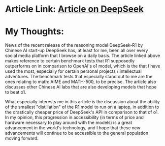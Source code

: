 # Article Link: [Article on DeepSeek](https://techcrunch.com/2025/01/27/deepseek-claims-its-reasoning-model-beats-openais-o1-on-certain-benchmarks/)

# My Thoughts:

News of the recent release of the reasoning model DeepSeek-R1 by Chinese AI start-up DeepSeek has, at least for me, been all over every social media platform that I browse on a daily basis. The article linked above makes reference to certain benchmark tests that R1 supposedly outperforms on in comparison to OpenAI's o1 model, which is the that I have used the most, especially for certain personal projects / intellectual adventures. The benchmark tests that especially stand out to me are the ones relating to math: AIME and MATH-500, to be precise. The article also discusses other Chinese AI labs that are also developing models that hope to beat o1.

What especially interests me in this article is the discussion about the ability of the smallest "distillation" of the R1 model to run on a laptop, in addition to the drastically cheaper price of DeepSeek's API in comparison to that of o1. In my opinion, this progression in accessibility (in terms of price and hardware necessary to play around with the models) is a great advancement in the world's technology, and I hope that these new advancements will continue to be accessible to the general population moving forward.